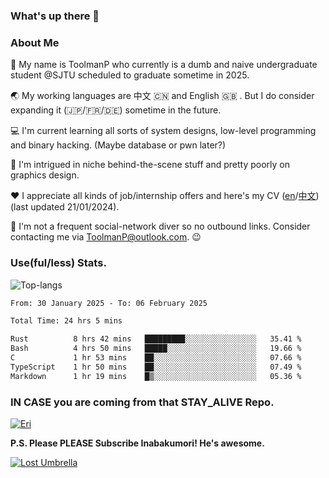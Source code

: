 ### What's up there 👋

### About Me

📜 My name is ToolmanP who currently is a dumb and naive undergraduate student @SJTU scheduled to graduate sometime in 2025.

🌏 My working languages are 中文 🇨🇳 and English 🇬🇧 . But I do consider expanding it (🇯🇵/🇫🇷/🇩🇪) sometime in the future.

💻 I'm current learning all sorts of system designs, low-level programming and binary hacking. (Maybe database or pwn later?)

🤖 I'm intrigued in niche behind-the-scene stuff and pretty poorly on graphics design.

❤️  I appreciate all kinds of job/internship offers and here's my CV ([en](https://github.com/ToolmanP/ToolmanP/blob/master/files/cv_en.pdf)/[中文](https://github.com/ToolmanP/ToolmanP/blob/master/files/cv_zh.pdf)) (last updated 21/01/2024).

📱 I'm not a frequent social-network diver so no outbound links. Consider contacting me via ToolmanP@outlook.com. 😉

### Use(ful/less) Stats.

![Top-langs](https://github-readme-stats.vercel.app/api/top-langs/?username=toolmanp&layout=donut&theme=dracula&exclude_repo=nju-ics2021,CSAPP-Labs)

<!--START_SECTION:waka-->

```txt
From: 30 January 2025 - To: 06 February 2025

Total Time: 24 hrs 5 mins

Rust          8 hrs 42 mins   █████████░░░░░░░░░░░░░░░░   35.41 %
Bash          4 hrs 50 mins   █████░░░░░░░░░░░░░░░░░░░░   19.66 %
C             1 hr 53 mins    ██░░░░░░░░░░░░░░░░░░░░░░░   07.66 %
TypeScript    1 hr 50 mins    ██░░░░░░░░░░░░░░░░░░░░░░░   07.49 %
Markdown      1 hr 19 mins    █▒░░░░░░░░░░░░░░░░░░░░░░░   05.36 %
```

<!--END_SECTION:waka-->

### IN CASE you are coming from that STAY_ALIVE Repo.

[![Eri](https://64.media.tumblr.com/038ad9a39685a8f76f24ed7bf27ad5e7/065ef12110ff5635-fd/s500x750/71c5a812d1691c6132f7b367b0c7963709cba054.png)](https://faq.whatsapp.com/1417269125743673/?helpref=uf_share)

**P.S. Please PLEASE Subscribe Inabakumori! He's awesome.**

[![Lost Umbrella](https://i.ytimg.com/vi/DeKLpgzh-qQ/hqdefault.jpg?sqp=-oaymwE2COADEI4CSFXyq4qpAygIARUAAIhCGAFwAcABBvABAfgB_gmAAtAFigIMCAAQARhlIGUoZTAP&rs=AOn4CLCRyV1Pb5iLdDHfS8RAMCWjeIMPyA)](https://www.youtube.com/watch?v=DeKLpgzh-qQ)
